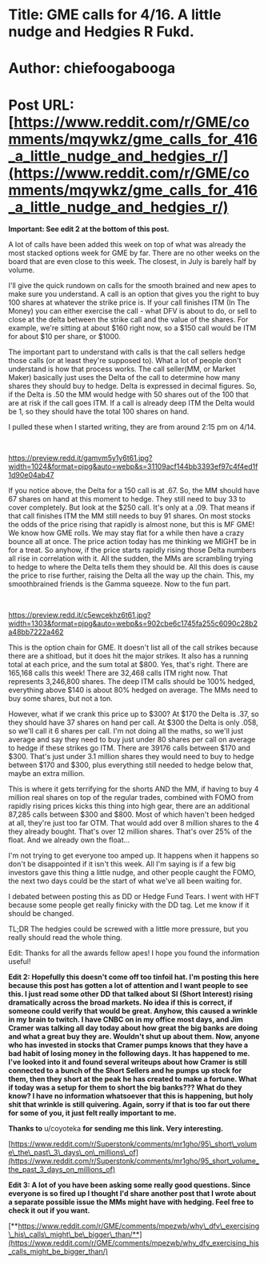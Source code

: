 # Title: GME calls for 4/16. A little nudge and Hedgies R Fukd.
# Author: chiefoogabooga
# Post URL: [https://www.reddit.com/r/GME/comments/mqywkz/gme_calls_for_416_a_little_nudge_and_hedgies_r/](https://www.reddit.com/r/GME/comments/mqywkz/gme_calls_for_416_a_little_nudge_and_hedgies_r/)


**Important:  See edit 2 at the bottom of this post.**

A lot of calls have been added this week on top of what was already the most stacked options week for GME by far.  There are no other weeks on the board that are even close to this week.  The closest, in July is barely half by volume.

I'll give the quick rundown on calls for the smooth brained and new apes to make sure you understand.  A call is an option that gives you the right to buy 100 shares at whatever the strike price is.  If your call finishes ITM (In The Money) you can either exercise the call - what DFV is about to do, or sell to close at the delta between the strike call and the value of the shares.  For example, we're sitting at about $160 right now, so a $150 call would be ITM for about $10 per share, or $1000.

The important part to understand with calls is that the call sellers hedge those calls (or at least they're supposed to).  What a lot of people don't understand is how that process works.  The call seller(MM, or Market Maker) basically just uses the Delta of the call to determine how many shares they should buy to hedge.  Delta is expressed in decimal figures.  So, if the Delta is .50 the MM would hedge with 50 shares out of the 100 that are at risk if the call goes ITM.  If a call is already deep ITM the Delta would be 1, so they should have the total 100 shares on hand.

I pulled these when I started writing, they are from around 2:15 pm on 4/14.

&#x200B;

https://preview.redd.it/gamvm5y1y6t61.jpg?width=1024&format=pjpg&auto=webp&s=31109acf144bb3393ef97c4f4ed1f1d90e04ab47

If you notice above, the Delta for a 150 call is at .67.  So, the MM should have 67 shares on hand at this moment to hedge.  They still need to buy 33 to cover completely.  But look at the $250 call.  It's only at a .09.  That means if that call finishes ITM the MM still needs to buy 91 shares.  On most stocks the odds of the price rising that rapidly is almost none, but this is MF GME!  We know how GME rolls.  We may stay flat for a while then have a crazy bounce all at once.  The price action today has me thinking we MIGHT be in for a treat.  So anyhow, if the price starts rapidly rising those Delta numbers all rise in correlation with it.  All the sudden, the MMs are scrambling trying to hedge to where the Delta tells them they should be.   All this does is cause the price to rise further, raising the Delta all the way up the chain.  This, my smoothbrained friends is the Gamma squeeze.  Now to the fun part.

&#x200B;

https://preview.redd.it/c5ewcekhz6t61.jpg?width=1303&format=pjpg&auto=webp&s=902cbe6c1745fa255c6090c28b2a48bb7222a462

This is the option chain for GME.  It doesn't list all of the call strikes because there are a shitload, but it does hit the major strikes.  It also has a running total at each price, and the sum total at $800.  Yes, that's right.  There are 165,168 calls this week!  There are 32,468 calls ITM right now.  That represents 3,246,800 shares.  The deep ITM calls should be 100% hedged, everything above $140 is about 80% hedged on average.  The MMs need to buy some shares, but not a ton.

However, what if we crank this price up to $300?  At $170 the Delta is .37, so they should have 37 shares on hand per call.  At $300 the Delta is only .058, so we'll call it 6 shares per call.  I'm not doing all the maths, so we'll just average and say they need to buy just under 80 shares per call on average to hedge if these strikes go ITM.  There are 39176 calls between $170 and $300.  That's just under 3.1 million shares they would need to buy to hedge between $170 and $300, plus everything still needed to hedge below that, maybe an extra million.

This is where it gets terrifying for the shorts AND the MM, if having to buy 4 million real shares on top of the regular trades, combined with FOMO from rapidly rising prices kicks this thing into high gear, there are an additional 87,285 calls between $300 and $800.  Most of which haven't been hedged at all, they're just too far OTM.  That would add over 8 million shares to the 4 they already bought.  That's over 12 million shares.  That's over 25% of the float.  And we already own the float...

I'm not trying to get everyone too amped up.  It happens when it happens so don't be disappointed if it isn't this week.  All I'm saying is if a few big investors gave this thing a little nudge, and other people caught the FOMO, the next two days could be the start of what we've all been waiting for.

I debated between posting this as DD or Hedge Fund Tears.  I went with HFT because some people get really finicky with the DD tag.  Let me know if it should be changed.

TL;DR  The hedgies could be screwed with a little more pressure, but you really should read the whole thing.

Edit:  Thanks for all the awards fellow apes!  I hope you found the information useful!

**Edit 2:  Hopefully this doesn't come off too tinfoil hat.  I'm posting this here because this post has gotten a lot of attention and I want people to see this.  I just read some other DD that talked about SI (Short Interest) rising dramatically across the broad markets.  No idea if this is correct, if someone could verify that would be great.  Anyhow, this caused a wrinkle in my brain to twitch.  I have CNBC on in my office most days, and Jim Cramer was talking all day today about how great the big banks are doing and what a great buy they are.  Wouldn't shut up about them.  Now, anyone who has invested in stocks that Cramer pumps knows that they have a bad habit of losing money in the following days.  It has happened to me.  I've looked into it and found several writeups about how Cramer is still connected to a bunch of the Short Sellers and he pumps up stock for them, then they short at the peak he has created to make a fortune.  What if today was a setup for them to short the big banks???  What do they know?  I have no information whatsoever that this is happening, but holy shit that wrinkle is still quivering.  Again, sorry if that is too far out there for some of you, it just felt really important to me.**

**Thanks to** u/coyoteka **for sending me this link.  Very interesting.**

[https://www.reddit.com/r/Superstonk/comments/mr1gho/95\_short\_volume\_the\_past\_3\_days\_on\_millions\_of](https://www.reddit.com/r/Superstonk/comments/mr1gho/95_short_volume_the_past_3_days_on_millions_of)

**Edit 3:  A lot of you have been asking some really good questions.  Since everyone is so fired up I thought I'd share another post that I wrote about a separate possible issue the MMs might have with hedging.  Feel free to check it out if you want.**

[**https://www.reddit.com/r/GME/comments/mpezwb/why\_dfv\_exercising\_his\_calls\_might\_be\_bigger\_than/**](https://www.reddit.com/r/GME/comments/mpezwb/why_dfv_exercising_his_calls_might_be_bigger_than/)

&#x200B;
